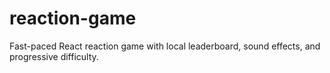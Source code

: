 # reaction-game
Fast-paced React reaction game with local leaderboard, sound effects, and progressive difficulty.
